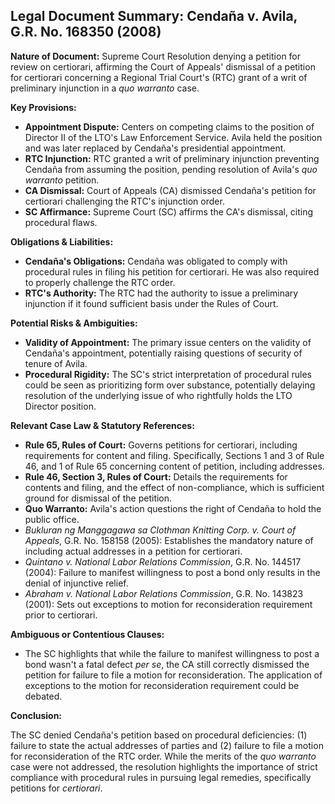 ## Legal Document Summary: Cendaña v. Avila, G.R. No. 168350 (2008)

**Nature of Document:** Supreme Court Resolution denying a petition for review on certiorari, affirming the Court of Appeals' dismissal of a petition for certiorari concerning a Regional Trial Court's (RTC) grant of a writ of preliminary injunction in a *quo warranto* case.

**Key Provisions:**

*   **Appointment Dispute:** Centers on competing claims to the position of Director II of the LTO's Law Enforcement Service. Avila held the position and was later replaced by Cendaña's presidential appointment.
*   **RTC Injunction:** RTC granted a writ of preliminary injunction preventing Cendaña from assuming the position, pending resolution of Avila's *quo warranto* petition.
*   **CA Dismissal:** Court of Appeals (CA) dismissed Cendaña's petition for certiorari challenging the RTC's injunction order.
*   **SC Affirmance:** Supreme Court (SC) affirms the CA's dismissal, citing procedural flaws.

**Obligations & Liabilities:**

*   **Cendaña's Obligations:** Cendaña was obligated to comply with procedural rules in filing his petition for certiorari. He was also required to properly challenge the RTC order.
*   **RTC's Authority:** The RTC had the authority to issue a preliminary injunction if it found sufficient basis under the Rules of Court.

**Potential Risks & Ambiguities:**

*   **Validity of Appointment:** The primary issue centers on the validity of Cendaña's appointment, potentially raising questions of security of tenure of Avila.
*   **Procedural Rigidity:** The SC's strict interpretation of procedural rules could be seen as prioritizing form over substance, potentially delaying resolution of the underlying issue of who rightfully holds the LTO Director position.

**Relevant Case Law & Statutory References:**

*   **Rule 65, Rules of Court:** Governs petitions for certiorari, including requirements for content and filing. Specifically, Sections 1 and 3 of Rule 46, and 1 of Rule 65 concerning content of petition, including addresses.
*   **Rule 46, Section 3, Rules of Court:** Details the requirements for contents and filing, and the effect of non-compliance, which is sufficient ground for dismissal of the petition.
*   **Quo Warranto:** Avila's action questions the right of Cendaña to hold the public office.
*   *Bukluran ng Manggagawa sa Clothman Knitting Corp. v. Court of Appeals*, G.R. No. 158158 (2005):  Establishes the mandatory nature of including actual addresses in a petition for certiorari.
*   *Quintano v. National Labor Relations Commission*, G.R. No. 144517 (2004): Failure to manifest willingness to post a bond only results in the denial of injunctive relief.
*   *Abraham v. National Labor Relations Commission*, G.R. No. 143823 (2001): Sets out exceptions to motion for reconsideration requirement prior to certiorari.

**Ambiguous or Contentious Clauses:**

*   The SC highlights that while the failure to manifest willingness to post a bond wasn't a fatal defect *per se*, the CA still correctly dismissed the petition for failure to file a motion for reconsideration.  The application of exceptions to the motion for reconsideration requirement could be debated.

**Conclusion:**

The SC denied Cendaña's petition based on procedural deficiencies: (1) failure to state the actual addresses of parties and (2) failure to file a motion for reconsideration of the RTC order. While the merits of the *quo warranto* case were not addressed, the resolution highlights the importance of strict compliance with procedural rules in pursuing legal remedies, specifically petitions for *certiorari*.

